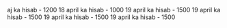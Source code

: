 aj ka hisab - 1200
18 april ka hisab - 1000
19 april ka hisab - 1500
19 april ka hisab - 1500
19 april ka hisab - 1500
19 april ka hisab - 1500